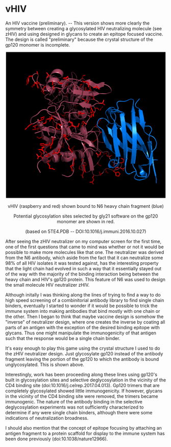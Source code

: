 # vHIV
An HIV vaccine (preliminary). -- This version shows more clearly the symmetry between creating a glycosylated HIV neutralizing molecule (see zHIV) and using designed in glycans to create an epitope focused vaccine. The design is called "preliminary" because the crystal structure of the gp120 monomer is incomplete.
<p align="center">
  <img src="vHIV2.png" width="500"/>
</p>
<p align="center">
  vHIV (raspberry and red) shown bound to N6 heavy chain fragment (blue)
</p>
<p align="center">
  Potential glycosylation sites selected by gly21 software on the gp120 monomer are shown in red.
</p>
<p align="center">
  (based on 5TE4.PDB -- DOI:10.1016/j.immuni.2016.10.027)
</p>
<p>
After seeing the zHIV neutralizer on my computer screen for the first time, one of the first questions that came to mind was whether or not it would be possible to make more molecules like that one. The neutralizer was derived from the N6 antibody, which aside from the fact that it can neutralize some 98% of all HIV isolates it was tested against, has the interesting property that the light chain had evolved in such a way that it essentially stayed out of the way with the majority of the binding interaction being between the heavy chain and HIV's gp120 protein. This feature of N6 was used to design the small molecule HIV neutralizer zHIV.
</p>
<p>
Although initally I was thinking along the lines of trying to find a way to do high speed screening of a combinitorial antibody library to find single chain binders, eventually I started to wonder if it would be possible to trick the immune system into making antibodies that bind mostly with one chain or the other. Then I began to think that maybe vaccine design is somehow the "inverse" of neutralizer design, where one creates the inverse by coating all parts of an antigen with the exception of the desired binding epitope with glycans. Thus one might manipulate the immunogenicity of that antigen such that the response would be a single chain binder.
</p>
<p>
It's easy enough to play this game using the crystal structure I used to do the zHIV neutralizer design. Just glycosylate gp120 instead of the antibody fragment leaving the portion of the gp120 to which the antibody is bound unglycosylated. This is shown above.
</p>
<p>
Interestingly, work has been proceeding along these lines using gp120's built in glycosylation sites and selective deglycosylation in the vicinity of the CD4 binding site (doi:10.1016/j.celrep.2017.04.013). Gp120 trimers that are completely glycosylated showed little immunogenicity. If however, glycans in the vicinity of the CD4 binding site were removed, the trimers became immunogenic. The nature of the antibody binding in the selective deglycosylation experiments was not sufficiently characterized to determine if any were single chain binders, although there were some indications of neutralization broadness.
</p>
<p>
I should also mention that the concept of epitope focusing by attaching an antigen fragment to a protein scaffold for display to the immune system has been done previously (doi:10.1038/nature12966).
</p>

